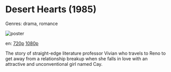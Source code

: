 # Desert Hearts (1985)

Genres: drama, romance

![poster](http://image.tmdb.org/t/p/w500/vlQBjV04m8Xb6G1LuDYjtm0IB9p.jpg)

en:
  [720p](magnet:?xt=urn:btih:D5780168FD41A26530E3F40A3F80D7AA2997711A&tr=udp://glotorrents.pw:6969/announce&tr=udp://tracker.opentrackr.org:1337/announce&tr=udp://torrent.gresille.org:80/announce&tr=udp://tracker.openbittorrent.com:80&tr=udp://tracker.coppersurfer.tk:6969&tr=udp://tracker.leechers-paradise.org:6969&tr=udp://p4p.arenabg.ch:1337&tr=udp://tracker.internetwarriors.net:1337)
  [1080p](magnet:?xt=urn:btih:16200B151C4629F654FCC1A6CF90D10A9EE5AE3F&tr=udp://glotorrents.pw:6969/announce&tr=udp://tracker.opentrackr.org:1337/announce&tr=udp://torrent.gresille.org:80/announce&tr=udp://tracker.openbittorrent.com:80&tr=udp://tracker.coppersurfer.tk:6969&tr=udp://tracker.leechers-paradise.org:6969&tr=udp://p4p.arenabg.ch:1337&tr=udp://tracker.internetwarriors.net:1337)
  


The story of straight-edge literature professor Vivian who travels to Reno to get away from a relationship breakup when she falls in love with an attractive and unconventional girl named Cay.